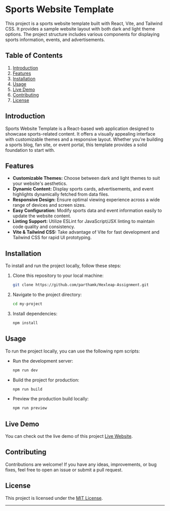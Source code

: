 
# Sports Website Template

This project is a sports website template built with React, Vite, and Tailwind CSS. It provides a sample website layout with both dark and light theme options. The project structure includes various components for displaying sports information, events, and advertisements.

## Table of Contents

1. [Introduction](#introduction)
2. [Features](#features)
3. [Installation](#installation)
4. [Usage](#usage)
5. [Live Demo](#live-demo)
6. [Contributing](#contributing)
7. [License](#license)

## Introduction

Sports Website Template is a React-based web application designed to showcase sports-related content. It offers a visually appealing interface with customizable themes and a responsive layout. Whether you're building a sports blog, fan site, or event portal, this template provides a solid foundation to start with.

## Features

- **Customizable Themes:** Choose between dark and light themes to suit your website's aesthetics.
- **Dynamic Content:** Display sports cards, advertisements, and event highlights dynamically fetched from data files.
- **Responsive Design:** Ensure optimal viewing experience across a wide range of devices and screen sizes.
- **Easy Configuration:** Modify sports data and event information easily to update the website content.
- **Linting Support:** Utilize ESLint for JavaScript/JSX linting to maintain code quality and consistency.
- **Vite & Tailwind CSS:** Take advantage of Vite for fast development and Tailwind CSS for rapid UI prototyping.

## Installation

To install and run the project locally, follow these steps:

1. Clone this repository to your local machine:

   ```bash
   git clone https://github.com/parthamk/Hexleap-Assignment.git
   ```
2. Navigate to the project directory:

   ```bash
   cd my-project
   ```
3. Install dependencies:

   ```bash
   npm install
   ```

## Usage

To run the project locally, you can use the following npm scripts:

- Run the development server:

  ```bash
  npm run dev
  ```
- Build the project for production:

  ```bash
  npm run build
  ```
- Preview the production build locally:

  ```bash
  npm run preview
  ```

## Live Demo

You can check out the live demo of this project [Live Website](https://hexleap-assignment-tau.vercel.app/).

## Contributing

Contributions are welcome! If you have any ideas, improvements, or bug fixes, feel free to open an issue or submit a pull request.

## License

This project is licensed under the [MIT License](LICENSE).

---
